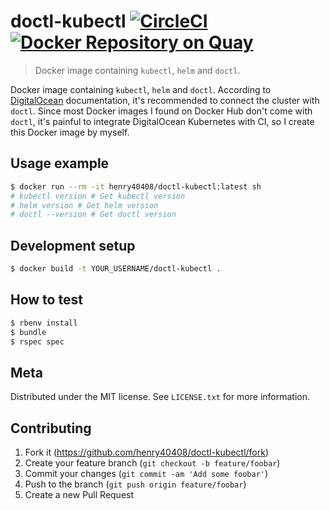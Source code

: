# doctl-kubectl [![CircleCI](https://circleci.com/gh/henry40408/doctl-kubectl.svg?style=shield)](https://circleci.com/gh/henry40408/doctl-kubectl) [![Docker Repository on Quay](https://quay.io/repository/henry40408/doctl-kubectl/status "Docker Repository on Quay")](https://quay.io/repository/henry40408/doctl-kubectl)

> Docker image containing `kubectl`, `helm` and `doctl`.

Docker image containing `kubectl`, `helm` and `doctl`. According to [DigitalOcean](https://www.digitalocean.com/docs/kubernetes/how-to/connect-to-cluster/) documentation, it's recommended to connect the cluster with `doctl`. Since most Docker images I found on Docker Hub don't come with `doctl`, it's painful to integrate DigitalOcean Kubernetes with CI, so I create this Docker image by myself.

## Usage example

```sh
$ docker run --rm -it henry40408/doctl-kubectl:latest sh
# kubectl version # Get kubectl version
# helm version # Get helm version
# doctl --version # Get doctl version
```

## Development setup

```sh
$ docker build -t YOUR_USERNAME/doctl-kubectl .
```

## How to test

```sh
$ rbenv install
$ bundle
$ rspec spec
```

## Meta

Distributed under the MIT license. See `LICENSE.txt` for more information.

## Contributing

1. Fork it (<https://github.com/henry40408/doctl-kubectl/fork>)
2. Create your feature branch (`git checkout -b feature/foobar`)
3. Commit your changes (`git commit -am 'Add some foobar'`)
4. Push to the branch (`git push origin feature/foobar`)
5. Create a new Pull Request
